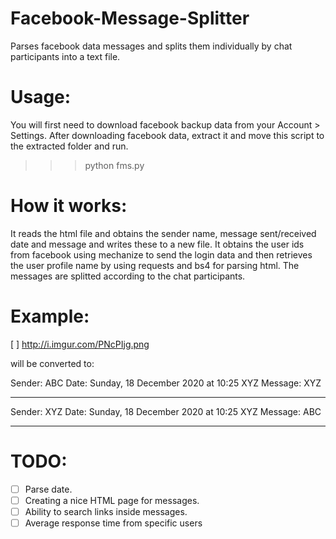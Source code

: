 # Facebook-Message-Splitter

Parses facebook data messages and splits them individually by chat participants into a text file.

# Usage:

You will first need to download facebook backup data from your Account > Settings. After downloading facebook data, extract it and move this script to the extracted folder and run.

>>> python fms.py

# How it works:

It reads the html file and obtains the sender name, message sent/received date and message and writes these to a new file. It obtains the user ids from facebook using mechanize to send the login data and then retrieves the user profile name by using requests and bs4 for parsing html. The messages are splitted according to the chat participants.

# Example:

[ ] http://i.imgur.com/PNcPIjg.png

will be converted to:

Sender: 	ABC
Date:    	Sunday, 18 December 2020 at 10:25 XYZ
Message: 	XYZ

------------------------------------------------------------
Sender: 	XYZ
Date:    	Sunday, 18 December 2020 at 10:25 XYZ
Message: 	ABC

------------------------------------------------------------

# TODO:

- [ ] Parse date.
- [ ] Creating a nice HTML page for messages.
- [ ] Ability to search links inside messages.
- [ ] Average response time from specific users
